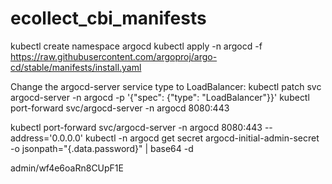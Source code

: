 # ecollect_cbi_manifests
kubectl create namespace argocd
kubectl apply -n argocd -f https://raw.githubusercontent.com/argoproj/argo-cd/stable/manifests/install.yaml

Change the argocd-server service type to LoadBalancer:
kubectl patch svc argocd-server -n argocd -p '{"spec": {"type": "LoadBalancer"}}'
kubectl port-forward svc/argocd-server -n argocd 8080:443

kubectl port-forward svc/argocd-server -n argocd 8080:443 --address='0.0.0.0'
kubectl -n argocd get secret argocd-initial-admin-secret -o jsonpath="{.data.password}" | base64 -d

admin/wf4e6oaRn8CUpF1E
